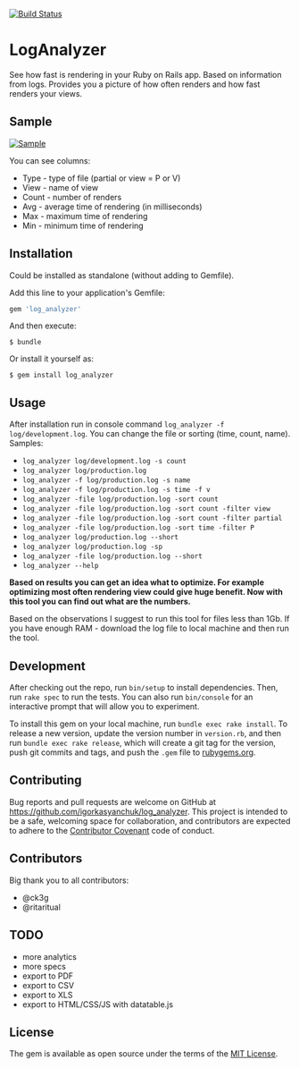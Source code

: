 [![Build Status](https://travis-ci.org/igorkasyanchuk/log_analyzer.svg?branch=master)](https://travis-ci.org/igorkasyanchuk/log_analyzer)

# LogAnalyzer

See how fast is rendering in your Ruby on Rails app. Based on information from logs. Provides you a picture of how often renders and how fast renders your views.

## Sample

[![Sample](https://raw.githubusercontent.com/igorkasyanchuk/log_analyzer/master/docs/screenshot.png)](https://raw.githubusercontent.com/igorkasyanchuk/log_analyzer/master/docs/screenshot.png)

You can see columns:

* Type - type of file (partial or view = P or V)
* View - name of view
* Count - number of renders
* Avg - average time of rendering (in milliseconds)
* Max - maximum time of rendering
* Min - minimum time of rendering

## Installation

Could be installed as standalone (without adding to Gemfile).

Add this line to your application's Gemfile:

```ruby
gem 'log_analyzer'
```

And then execute:

    $ bundle

Or install it yourself as:

    $ gem install log_analyzer

## Usage

After installation run in console command `log_analyzer -f log/development.log`. You can change the file or sorting (time, count, name).
Samples:

* `log_analyzer log/development.log -s count`
* `log_analyzer log/production.log`
* `log_analyzer -f log/production.log -s name`
* `log_analyzer -f log/production.log -s time -f v`
* `log_analyzer -file log/production.log -sort count`
* `log_analyzer -file log/production.log -sort count -filter view`
* `log_analyzer -file log/production.log -sort count -filter partial`
* `log_analyzer -file log/production.log -sort time -filter P`
* `log_analyzer log/production.log --short`
* `log_analyzer log/production.log -sp`
* `log_analyzer -file log/production.log --short`
* `log_analyzer --help`

**Based on results you can get an idea what to optimize. For example optimizing most often rendering view could give huge benefit. Now with this tool you can find out what are the numbers.**

Based on the observations I suggest to run this tool for files less than 1Gb. If you have enough RAM - download the log file to local machine and then run the tool.

## Development

After checking out the repo, run `bin/setup` to install dependencies. Then, run `rake spec` to run the tests. You can also run `bin/console` for an interactive prompt that will allow you to experiment.

To install this gem on your local machine, run `bundle exec rake install`. To release a new version, update the version number in `version.rb`, and then run `bundle exec rake release`, which will create a git tag for the version, push git commits and tags, and push the `.gem` file to [rubygems.org](https://rubygems.org).

## Contributing

Bug reports and pull requests are welcome on GitHub at https://github.com/igorkasyanchuk/log_analyzer. This project is intended to be a safe, welcoming space for collaboration, and contributors are expected to adhere to the [Contributor Covenant](http://contributor-covenant.org) code of conduct.

## Contributors

Big thank you to all contributors:

* @ck3g
* @ritaritual

## TODO

* more analytics
* more specs
* export to PDF
* export to CSV
* export to XLS
* export to HTML/CSS/JS with datatable.js

## License

The gem is available as open source under the terms of the [MIT License](http://opensource.org/licenses/MIT).

